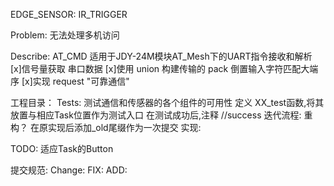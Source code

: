 EDGE_SENSOR:
    IR_TRIGGER

Problem:
    无法处理多机访问

Describe:
AT_CMD 适用于JDY-24M模块AT_Mesh下的UART指令接收和解析
[x]信号量获取 串口数据
[x]使用 union 构建传输的 pack
    倒置输入字符匹配大端序
[x]实现 request "可靠通信"

工程目录：
Tests:
    测试通信和传感器的各个组件的可用性
    定义 XX_test函数,将其放置与相应Task位置作为测试入口
        在测试成功后,注释 //success
迭代流程:
    重构？
        在原实现后添加_old尾缀作为一次提交
    实现:

TODO:
    适应Task的Button

提交规范:
    Change:
    FIX:
    ADD:
